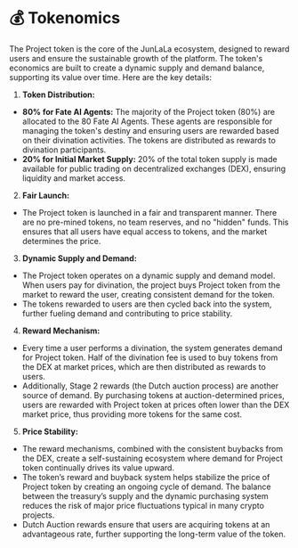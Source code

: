 # 💰 Tokenomics

The Project token is the core of the JunLaLa ecosystem, designed to reward users and ensure the sustainable growth of the platform. The token's economics are built to create a dynamic supply and demand balance, supporting its value over time. Here are the key details:

1. **Token Distribution:**

* **80% for Fate AI Agents:** The majority of the Project token (80%) are allocated to the 80 Fate AI Agents. These agents are responsible for managing the token's destiny and ensuring users are rewarded based on their divination activities. The tokens are distributed as rewards to divination participants.
* **20% for Initial Market Supply:** 20% of the total token supply is made available for public trading on decentralized exchanges (DEX), ensuring liquidity and market access.

2. **Fair Launch:**

* The Project token is launched in a fair and transparent manner. There are no pre-mined tokens, no team reserves, and no "hidden" funds. This ensures that all users have equal access to tokens, and the market determines the price.

3. **Dynamic Supply and Demand:**

* The Project token operates on a dynamic supply and demand model. When users pay for divination, the project buys Project token from the market to reward the user, creating consistent demand for the token.
* The tokens rewarded to users are then cycled back into the system, further fueling demand and contributing to price stability.&#x20;

4. **Reward Mechanism:**

* Every time a user performs a divination, the system generates demand for Project token. Half of the divination fee is used to buy tokens from the DEX at market prices, which are then distributed as rewards to users.
* Additionally, Stage 2 rewards (the Dutch auction process) are another source of demand. By purchasing tokens at auction-determined prices, users are rewarded with Project token at prices often lower than the DEX market price, thus providing more tokens for the same cost.

5. **Price Stability:**

* The reward mechanisms, combined with the consistent buybacks from the DEX, create a self-sustaining ecosystem where demand for Project token continually drives its value upward.
* The token’s reward and buyback system helps stabilize the price of Project token by creating an ongoing cycle of demand. The balance between the treasury’s supply and the dynamic purchasing system reduces the risk of major price fluctuations typical in many crypto projects.
* Dutch Auction rewards ensure that users are acquiring tokens at an advantageous rate, further supporting the long-term value of the token.
